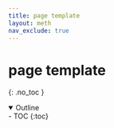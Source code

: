 ```yaml
---
title: page template
layout: meth
nav_exclude: true
---
```

# page template
{: .no_toc }

<details open markdown="block">
  <summary>
    Outline
  </summary>
- TOC
{:toc}
</details>